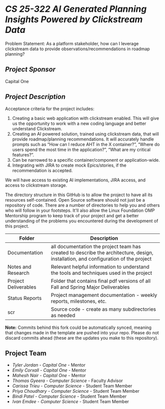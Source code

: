 # *CS 25-322 AI Generated Planning Insights Powered by Clickstream Data*
Problem Statement: As a platform stakeholder, how can I leverage clickstream data to provide observations/recommendations in roadmap planning?
## *Project Sponsor*
Capital One
## *Project Description*

Acceptance criteria for the project includes: 
1. Creating a basic web application with clickstream enabled. This will give us the opportunity to work with a new coding language and better understand Clickstream.
2. Creating an AI powered solution, trained using clickstream data, that will provide roadmap/planning recommendations. It will accurately handle prompts such as “How can I reduce AHT in the X container?”, “Where do users spend the most time in the application?”, “What are my critical features?”.
4. Can be narrowed to a specific container/component or application-wide.
5. Integrating with JIRA to create mock Epics/stories, if the recommendation is accepted.

We will have access to existing AI implementations, JIRA access, and access to clickstream storage. 
   
The directory structure in this GitHub is to allow the project to have all its resources self-contained.
Open Source software should not just be a repository of code.  There are a number of directories to help you and others who will 
follow in your footsteps.  It'll also allow the Linux Foundation OMP Mentorship program to keep track of your project and get
a better understanding of the problems you encountered during the development of this project. 

| Folder | Description |
|---|---|
| Documentation |  all documentation the project team has created to describe the architecture, design, installation, and configuration of the project |
| Notes and Research | Relevant helpful information to understand the tools and techniques used in the project |
| Project Deliverables | Folder that contains final pdf versions of all Fall and Spring Major Deliverables |
| Status Reports | Project management documentation - weekly reports, milestones, etc. |
| scr | Source code - create as many subdirectories as needed |

**Note:** Commits behind this fork could be automatically synced, meaning that changes made in the template are pushed into your repo. Please do not discard commits ahead (these are the updates you make to this repository).

## Project Team
- *Tyler Jordan*  - *Capital One* - Mentor
- *Emily Corxall*  - *Capital One* - Mentor
- *Mahesh Nair*  - *Capital One* - Mentor
- *Thomas Gyeera* - *Computer Science* - Faculty Advisor
- *Carissa Trieu* - *Computer Science* - Student Team Member
- *Priya Choudhary* - *Computer Science* - Student Team Member
- *Bindi Patel* - *Computer Science* - Student Team Member
- *Ivan Emdee* - *Computer Science* - Student Team Member
